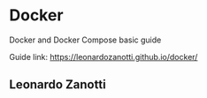 # Docker
Docker and Docker Compose basic guide

Guide link: https://leonardozanotti.github.io/docker/

## Leonardo Zanotti